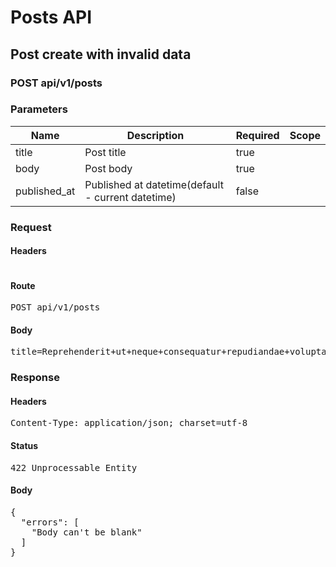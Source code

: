 # Posts API

## Post create with invalid data

### POST api/v1/posts

### Parameters

| Name | Description | Required | Scope |
|------|-------------|----------|-------|
| title | Post title | true |  |
| body | Post body | true |  |
| published_at | Published at datetime(default - current datetime) | false |  |

### Request

#### Headers

<pre></pre>

#### Route

<pre>POST api/v1/posts</pre>

#### Body

<pre>title=Reprehenderit+ut+neque+consequatur+repudiandae+voluptas.&body=</pre>

### Response

#### Headers

<pre>Content-Type: application/json; charset=utf-8</pre>

#### Status

<pre>422 Unprocessable Entity</pre>

#### Body

<pre>{
  "errors": [
    "Body can't be blank"
  ]
}</pre>
